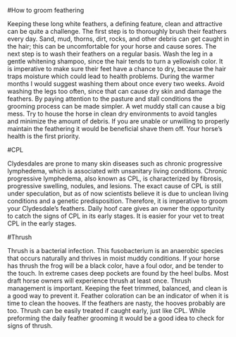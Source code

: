 #How to groom feathering

Keeping these long white feathers, a defining feature, clean and attractive can be quite a challenge. The first step is to thoroughly brush their feathers every day. Sand, mud, thorns, dirt, rocks, and other debris can get caught in the hair; this can be uncomfortable for your horse and cause sores. The next step is to wash their feathers on a regular basis. Wash the leg in a gentle whitening shampoo, since the hair tends to turn a yellowish color. It is imperative to make sure their feet have a chance to dry, because the hair traps moisture which could lead to health problems. During the warmer months I would suggest washing them about once every two weeks. Avoid washing the legs too often, since that can cause dry skin and damage the feathers.  By paying attention to the pasture and stall conditions the grooming process can be made simpler. A wet muddy stall can cause a big mess. Try to house the horse in clean dry environments to avoid tangles and minimize the amount of debris. If you are unable or unwilling to properly maintain the feathering it would be beneficial shave them off. Your horse’s health is the first priority.

#CPL

Clydesdales are prone to many skin diseases such as chronic progressive lymphedema, which is associated with unsanitary living conditions.  Chronic progressive lymphedema, also known as CPL, is characterized by fibrosis, progressive swelling, nodules, and lesions. The exact cause of CPL is still under speculation, but as of now scientists believe it is due to unclean living conditions and a genetic predisposition. Therefore, it is imperative to groom your Clydesdale’s feathers. Daily hoof care gives an owner the opportunity to catch the signs of CPL in its early stages. It is easier for your vet to treat CPL in the early stages.

#Thrush

Thrush is a bacterial infection. This fusobacterium is an anaerobic species that occurs naturally and thrives in moist muddy conditions. If your horse has thrush the frog will be a black color, have a foul odor, and be tender to the touch. In extreme cases deep pockets are found by the heel bulbs. Most draft horse owners will experience thrush at least once. Thrush management is important. Keeping the feet trimmed, balanced, and clean is a good way to prevent it. Feather coloration can be an indicator of when it is time to clean the hooves. If the feathers are nasty, the hooves probably are too. Thrush can be easily treated if caught early, just like CPL. While preforming the daily feather grooming it would be a good idea to check for signs of thrush.
